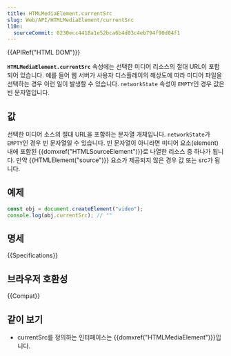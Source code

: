 ```yaml
---
title: HTMLMediaElement.currentSrc
slug: Web/API/HTMLMediaElement/currentSrc
l10n:
  sourceCommit: 0230ecc4418a1e52bca6b4d03c4eb794f90d04f1
---
```


{{APIRef("HTML DOM")}}

**`HTMLMediaElement.currentSrc`** 속성에는 선택한 미디어 리소스의 절대 URL이
포함되어 있습니다. 예를 들어 웹 서버가 사용자 디스플레이의 해상도에 따라
미디어 파일을 선택하는 경우 이런 일이 발생할 수 있습니다. `networkState` 속성이
`EMPTY`인 경우 값은 빈 문자열입니다.

## 값

선택한 미디어 소스의 절대 URL을 포함하는 문자열 개체입니다.
`networkState`가 `EMPTY`인 경우 빈 문자열일 수 있습니다.
빈 문자열이 아니라면 미디어 요소(element) 내에 포함된 {{domxref("HTMLSourceElement")}}로
나열한 리소스 중 하나가 됩니다. 만약 {{HTMLElement("source")}} 요소가
제공되지 않은 경우 값 또는 src가 됩니다.

## 예제

```js
const obj = document.createElement("video");
console.log(obj.currentSrc); // ""
```

## 명세

{{Specifications}}

## 브라우저 호환성

{{Compat}}

## 같이 보기

- currentSrc를 정의하는 인터페이스는 {{domxref("HTMLMediaElement")}}입니다.
